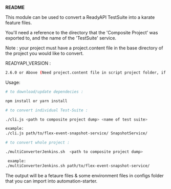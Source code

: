 **README**

This module can be used to convert a ReadyAPI TestSuite into a karate feature files.

You'll need a reference to the directory that the 'Composite Project' was exported to, and the name of the 'TestSuite' service.

Note : your project must have a project.content file in the base directory of the project you would like to convert.

READYAPI_VERSION :

```bash
2.6.0 or Above (Need project.content file in script project folder, if its not present then import the project in ReadyApi and save, Project.content would be automatically generated).
```

Usage:

```bash
# to download/update dependecies :

npm install or yarn install

# to convert individual Test-Suite :

./cli.js <path to composite project dump> <name of test suite>

example:
./cli.js path/to/flex-event-snapshot-service/ SnapshotService/

# to convert whole project :

./multiConverterJenkins.sh  <path to composite project dump>

 example:
./multiConverterJenkins.sh path/to/flex-event-snapshot-service/

```

The output will be a fetaure files & some environment files in configs folder that you can import into automation-starter.

